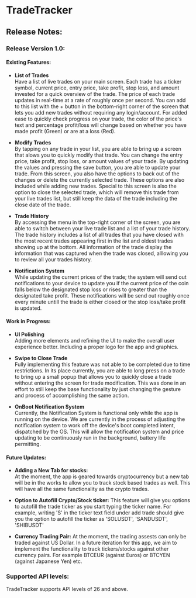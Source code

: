 # TradeTracker
 
## Release Notes:
### Release Version 1.0:
#### Existing Features:
  * **List of Trades**  
        Have a list of live trades on your main screen. Each trade has a ticker symbol, current price, entry price, take profit, stop loss, and amount invested for a quick overview of the trade. The price of
        each trade updates in real-time at a rate of roughly once per second. You can add to this list with the + button in the bottom-right corner of the screen that lets you add new trades
        without requiring any login/account. For added ease to quickly check progress on your trade, the color of the price's text and percentage profit/loss will change based on whether you have made profit (Green) or
        are at a loss (Red).
    
 * **Modify Trades**  
       By tapping on any trade in your list, you are able to bring up a screen that alows you to quickly modify that trade. You can change the entry price, take profit, stop loss, or amount values
       of your trade. By updating the values and pressing the save button, you are able to update your trade. From this screen, you also have the options to back out of the changes or delete
       the currently selected trade. These options are also included while adding new trades. Special to this screen is also the option to close the selected trade, which will remove this trade from
       your live trades list, but still keep the data of the trade including the close date of the trade.
   
 * **Trade History**  
       By accessing the menu in the top-right corner of the screen, you are able to switch between your live trade list and a list of your trade history. The trade history includes a list of
       all trades that you have closed with the most recent trades appearing first in the list and oldest trades showing up at the bottom. All information of the trade display the information that was captured when the trade was
       closed, alllowing you to review all your trades history.
   
 * **Notification System**  
       While updating the current prices of the trade; the system will send out notifications to your device to update you if the current price of the coin falls below the designated stop loss or rises to greater than
       the designated take profit. These notifications will be send out roughly once every minute untill the trade is either closed or the stop loss/take profit is updated. 
   
#### Work in Progress:
  * **UI Polishing**  
        Adding more elements and refining the UI to make the overall user experience better. Including a proper logo for the app and graphics.
  * **Swipe to Close Trade**  
        Fully implementing this feature was not able to be completed due to time restrictions. In its place currently, you are able to long press on a trade to bring up a small popup that
        allows you to quickly close a trade without entering the screen for trade modification. This was done in an effort to still keep the base functionality by just changing the gesture and
        process of accomplishing the same action.
    
  * **OnBoot Notification System**  
        Currently, the Notification System is functional only while the app is running on the device. We are currently in the process of adjusting the notification system to work
        off the device's boot completed intent, dispatched by the OS. This will allow the notification system and price updating to be continuously run in the background, battery life
        permitting.
    
#### Future Updates:
  * **Adding a New Tab for stocks:**  
        At the moment, the app is geared towards cryptocurrency but a new tab will be in the works to allow you to track stock based trades as well. This will have all the same functionality as the crypto trades.

  * **Option to Autofill Crypto/Stock ticker:**
        This feature will give you options to autofill the trade ticker as you start typing the ticker name. For example, writing 'S' in the ticker text field under add trade should give you the option to autofill the ticker as 'SOLUSDT', 'SANDUSDT', 'SHIBUSDT' 

  * **Currency Trading Pair:**
       At the moment, the trading assests can only be traded against US Dollar. In a future iteration for this app, we aim to implement the functionality to track tickers/stocks against other currency pairs. For example BTCEUR (against Euros) or BTCYEN (against Japanese Yen) etc.

### Supported API levels:
TradeTracker supports API levels of 26 and above.
